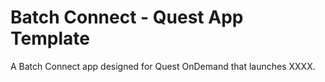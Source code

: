# Batch Connect - Quest App Template

A Batch Connect app designed for Quest OnDemand that launches XXXX.
